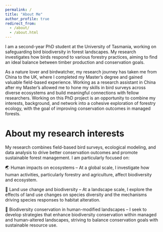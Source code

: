 ```yaml
---
permalink: /
title: "About Me"
author_profile: true
redirect_from: 
  - /about/
  - /about.html
---
```


I am a second-year PhD student at the University of Tasmania, working on safeguarding bird biodiversity in forest landscapes. My research investigates how birds respond to various forestry practices, aiming to find an ideal balance between timber production and conservation goals. 

As a nature lover and birdwatcher, my research journey has taken me from China to the UK, where I completed my Master’s degree and gained valuable field-based experience. Working as a research assistant in China after my Master’s allowed me to hone my skills in bird surveys across diverse ecosystems and build meaningful connections with fellow researchers. Working on this PhD project is an opportunity to combine my interests, background, and network into a cohesive exploration of forestry ecology, with the goal of improving conservation outcomes in managed forests.

About my research interests
======
My research combines field-based bird surveys, ecological modeling, and data analysis to drive better conservation outcomes and promote sustainable forest management. I am particularly focused on:

🌏 Human impacts on ecosystems – At a global scale, I investigate how human activities, particularly forestry and agriculture, affect biodiversity and ecosystem. 

🌳 Land use change and biodiversity – At a landscape scale, I explore the effects of land use changes on species diversity and the mechanisms driving species responses to habitat alteration. 

🦤 Biodiversity conservation in human-modified landscapes – I seek to develop strategies that enhance biodiversity conservation within managed and human-altered landscapes, striving to balance conservation goals with sustainable resource use. 

